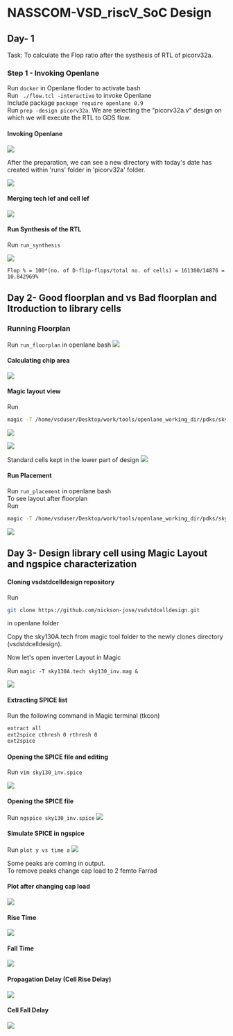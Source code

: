 
# NASSCOM-VSD_riscV_SoC Design

## Day- 1
Task: To calculate the Flop ratio after the systhesis of RTL of picorv32a.


### Step 1 - Invoking Openlane
Run `docker` in Openlane floder to activate bash\
Run ` ./flow.tcl -interactive` to invoke Openlane\
Include package `package require openlane 0.9`\
Run `prep -design picorv32a`. We are selecting the "picorv32a.v" design on which we will execute the RTL to GDS flow.

#### Invoking Openlane


![](https://github.com/siliconmanipulator/VSD_riscV/blob/main/day_1/1%20invoking%20openlane.png)

After the preparation, we can see a new directory with today's date has created within 'runs' folder in 'picorv32a' folder.

![](https://github.com/siliconmanipulator/VSD_riscV/blob/main/day_1/2%20design%20setup.png)

#### Merging tech lef and cell lef

![](https://github.com/siliconmanipulator/VSD_riscV/blob/main/day_1/3%20merging%20of%20tech%20lef%20and%20cell%20lef.png)

#### Run Synthesis of the RTL
Run `run_synthesis`

![](https://github.com/siliconmanipulator/VSD_riscV/blob/main/day_1/4%20flop%20ratio.png)

` Flop % = 100*(no. of D-flip-flops/total no. of cells)
= 161300/14876 = 10.842969% `



## Day 2- Good floorplan and vs Bad floorplan and Itroduction to library cells

### Running Floorplan
Run `run_floorplan` in openlane bash
![](https://github.com/siliconmanipulator/VSD_riscV/blob/main/day_2/2%20Review%20Floorplan%20in%20Magic.png)

#### Calculating chip area
![](https://github.com/siliconmanipulator/VSD_riscV/blob/main/day_2/1%20die%20area.png)

#### Magic layout view
Run 
```bash
magic -T /home/vsduser/Desktop/work/tools/openlane_working_dir/pdks/sky130A/libs.tech/magic/sky130A.tech lef read ../../tmp/merged.lef def read picorv32a.floorplan.def &
```
![](https://github.com/siliconmanipulator/VSD_riscV/blob/main/day_2/2%20Review%20Floorplan%20in%20Magic.png)

![](https://github.com/siliconmanipulator/VSD_riscV/blob/main/day_2/3%20Instruction%20for%20using%20Magic.png)

Standard cells kept in the lower part of design
![](https://github.com/siliconmanipulator/VSD_riscV/blob/main/day_2/4%20Standard%20cells%20kept%20in%20the%20lower%20part%20of%20design.png)

#### Run Placement

Run `run_placement` in openlane bash\
To see layout after floorplan\
Run

```bash
magic -T /home/vsduser/Desktop/work/tools/openlane_working_dir/pdks/sky130A/libs.tech/magic/sky130A.tech lef read ../../tmp/merged.lef def read picorv32a.placement.def &
```
![](https://github.com/siliconmanipulator/VSD_riscV/blob/main/day_2/5%20Placement%20in%20VLSI%20Design.png)




## Day 3- Design library cell using Magic Layout and ngspice characterization

#### Cloning vsdstdcelldesign repository
Run 
```bash
git clone https://github.com/nickson-jose/vsdstdcelldesign.git
``` 
in openlane folder

Copy the sky130A.tech from magic tool folder to the newly clones directory (vsdstdcelldesign).

Now let's open inverter Layout in Magic

Run `magic -T sky130A.tech sky130_inv.mag &`

![](https://github.com/siliconmanipulator/VSD_riscV/blob/main/day_3/1.png)

#### Extracting SPICE list
Run the following command in Magic terminal (tkcon)
```bash
extract all
ext2spice cthresh 0 rthresh 0
ext2spice
```
#### Opening the SPICE file and editing

Run `vim sky130_inv.spice`

![](https://github.com/siliconmanipulator/VSD_riscV/blob/main/day_3/2.png)

#### Opening the SPICE file
Run `ngspice sky130_inv.spice` 
![](https://github.com/siliconmanipulator/VSD_riscV/blob/main/day_3/3.png)

#### Simulate SPICE in ngspice

Run `plot y vs time a`
![](https://github.com/siliconmanipulator/VSD_riscV/blob/main/day_3/4%20b4%20changing%20cap%20cap%20.2f.png)

Some peaks are coming in output.\
To remove peaks change cap load to 2 femto Farrad

#### Plot after changing cap load
![](https://github.com/siliconmanipulator/VSD_riscV/blob/main/day_3/5%20changing%20cap%202fF.png)

#### Rise Time

![](https://github.com/siliconmanipulator/VSD_riscV/blob/main/day_3/7.%2050_%20of%203.3.png)

#### Fall Time
![](https://github.com/siliconmanipulator/VSD_riscV/blob/main/day_3/8.%20fall%20time%20calc.png)

#### Propagation Delay (Cell Rise Delay)
![](https://github.com/siliconmanipulator/VSD_riscV/blob/main/day_3/9%20cell%20rise%20delay%20tpd%2050_%20change.png)

#### Cell Fall Delay
![](https://github.com/siliconmanipulator/VSD_riscV/blob/main/day_3/10%20cell%20fall%20delay.png)

